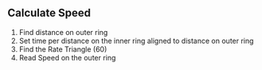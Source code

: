 ## Calculate Speed

1. Find distance on outer ring
2. Set time per distance on the inner ring aligned to distance on outer ring
3. Find the Rate Triangle (60)
4. Read Speed on the outer ring
